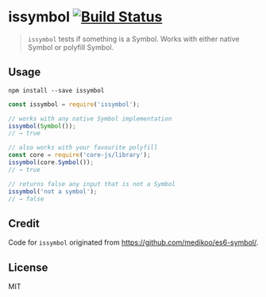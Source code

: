 # issymbol [![Build Status](https://travis-ci.org/Dashed/issymbol.svg)](https://travis-ci.org/Dashed/issymbol)

> `issymbol` tests if something is a Symbol. Works with either native Symbol or polyfill Symbol.

## Usage

```
npm install --save issymbol
```

```js
const issymbol = require('issymbol');

// works with any native Symbol implementation
issymbol(Symbol());
// → true

// also works with your favourite polyfill
const core = require('core-js/library');
issymbol(core.Symbol());
// → true

// returns false any input that is not a Symbol
issymbol('not a symbol');
// → false
```

## Credit

Code for `issymbol` originated from https://github.com/medikoo/es6-symbol/.

## License

MIT
